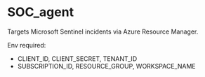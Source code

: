 # SOC_agent

Targets Microsoft Sentinel incidents via Azure Resource Manager.

Env required:
- CLIENT_ID, CLIENT_SECRET, TENANT_ID
- SUBSCRIPTION_ID, RESOURCE_GROUP, WORKSPACE_NAME
